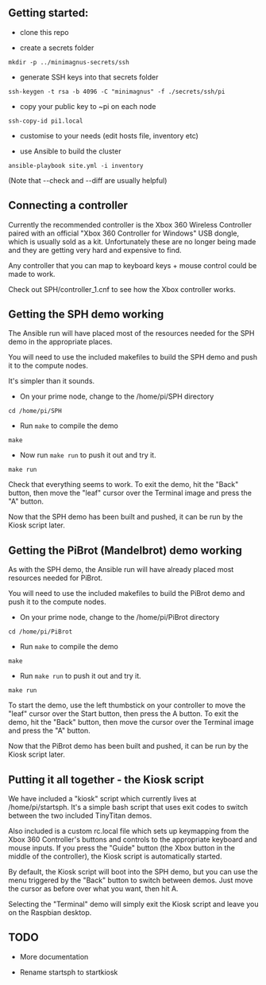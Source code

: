 ## Getting started:

* clone this repo

* create a secrets folder

`mkdir -p ../minimagnus-secrets/ssh`

* generate SSH keys into that secrets folder

`ssh-keygen -t rsa -b 4096 -C "minimagnus" -f ./secrets/ssh/pi`

* copy your public key to ~pi on each node

`ssh-copy-id pi1.local`

* customise to your needs (edit hosts file, inventory etc)

* use Ansible to build the cluster

`ansible-playbook site.yml -i inventory`

(Note that --check and --diff are usually helpful)

## Connecting a controller
Currently the recommended controller is the Xbox 360 Wireless Controller paired with an official
"Xbox 360 Controller for Windows" USB dongle, which is usually sold as a kit. Unfortunately these
are no longer being made and they are getting very hard and expensive to find.

Any controller that you can map to keyboard keys + mouse control could be made to work.

Check out SPH/controller_1.cnf to see how the Xbox controller works.

## Getting the SPH demo working
The Ansible run will have placed most of the resources needed for the SPH demo in the appropriate places.

You will need to use the included makefiles to build the SPH demo and push it to the compute nodes.

It's simpler than it sounds.

* On your prime node, change to the /home/pi/SPH directory

`cd /home/pi/SPH`

* Run `make` to compile the demo

`make`

* Now run `make run` to push it out and try it.

`make run`

Check that everything seems to work. To exit the demo, hit the "Back" button,
then move the "leaf" cursor over the Terminal image and press the "A" button.

Now that the SPH demo has been built and pushed, it can be run by the Kiosk script later.

## Getting the PiBrot (Mandelbrot) demo working
As with the SPH demo, the Ansible run will have already placed most resources needed for PiBrot.

You will need to use the included makefiles to build the PiBrot demo and push it to the compute nodes.

* On your prime node, change to the /home/pi/PiBrot directory

`cd /home/pi/PiBrot`

* Run `make` to compile the demo

`make`

* Run `make run` to push it out and try it.

`make run`

To start the demo, use the left thumbstick on your controller to move the "leaf" cursor over the
Start button, then press the A button. To exit the demo, hit the "Back" button,
then move the cursor over the Terminal image and press the "A" button.

Now that the PiBrot demo has been built and pushed, it can be run by the Kiosk script later.

## Putting it all together - the Kiosk script
We have included a "kiosk" script which currently lives at /home/pi/startsph. It's a simple bash
script that uses exit codes to switch between the two included TinyTitan demos.

Also included is a custom rc.local file which sets up keymapping from the Xbox 360 Controller's
buttons and controls to the appropriate keyboard and mouse inputs. If you press the "Guide" button
(the Xbox button in the middle of the controller), the Kiosk script is automatically started.

By default, the Kiosk script will boot into the SPH demo, but you can use the menu triggered by
the "Back" button to switch between demos. Just move the cursor as before over what you want, then hit A.

Selecting the "Terminal" demo will simply exit the Kiosk script and leave you on the Raspbian desktop.

## TODO
* More documentation

* Rename startsph to startkiosk
